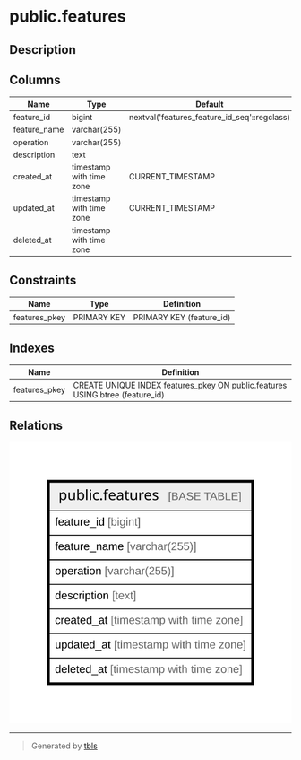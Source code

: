 # public.features

## Description

## Columns

| Name         | Type                     | Default                                      | Nullable | Children | Parents | Comment |
| ------------ | ------------------------ | -------------------------------------------- | -------- | -------- | ------- | ------- |
| feature_id   | bigint                   | nextval('features_feature_id_seq'::regclass) | false    |          |         |         |
| feature_name | varchar(255)             |                                              | false    |          |         |         |
| operation    | varchar(255)             |                                              | false    |          |         |         |
| description  | text                     |                                              | true     |          |         |         |
| created_at   | timestamp with time zone | CURRENT_TIMESTAMP                            | false    |          |         |         |
| updated_at   | timestamp with time zone | CURRENT_TIMESTAMP                            | false    |          |         |         |
| deleted_at   | timestamp with time zone |                                              | true     |          |         |         |

## Constraints

| Name          | Type        | Definition               |
| ------------- | ----------- | ------------------------ |
| features_pkey | PRIMARY KEY | PRIMARY KEY (feature_id) |

## Indexes

| Name          | Definition                                                                    |
| ------------- | ----------------------------------------------------------------------------- |
| features_pkey | CREATE UNIQUE INDEX features_pkey ON public.features USING btree (feature_id) |

## Relations

![er](public.features.svg)

---

> Generated by [tbls](https://github.com/k1LoW/tbls)

